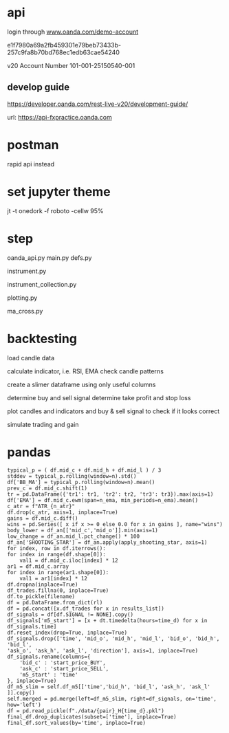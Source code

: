 # api
login through www.oanda.com/demo-account

e1f7980a69a2fb459301e79beb73433b-257c9fa8b70bd768ec1edb63cae54240

v20 Account Number 101-001-25150540-001

## develop guide
https://developer.oanda.com/rest-live-v20/development-guide/

url: 	https://api-fxpractice.oanda.com


# postman
rapid api instead

# set jupyter theme
jt -t onedork -f roboto -cellw 95%

# step
oanda_api.py
main.py
defs.py

instrument.py

instrument_collection.py

plotting.py

ma_cross.py


# backtesting
load candle data

calculate indicator, i.e. RSI, EMA
check candle patterns

create a slimer dataframe using only useful columns

determine buy and sell signal
determine take profit and stop loss

plot candles and indicators and buy & sell signal to check if it looks correct

simulate trading and gain

# pandas
    typical_p = ( df.mid_c + df.mid_h + df.mid_l ) / 3
    stddev = typical_p.rolling(window=n).std()
    df['BB_MA'] = typical_p.rolling(window=n).mean()
    prev_c = df.mid_c.shift(1)
    tr = pd.DataFrame({'tr1': tr1, 'tr2': tr2, 'tr3': tr3}).max(axis=1)
    df['EMA'] = df.mid_c.ewm(span=n_ema, min_periods=n_ema).mean()
    c_atr = f"ATR_{n_atr}"
    df.drop(c_atr, axis=1, inplace=True)
    gains = df.mid_c.diff()
    wins = pd.Series([ x if x >= 0 else 0.0 for x in gains ], name="wins")
    body_lower = df_an[['mid_c','mid_o']].min(axis=1)
    low_change = df_an.mid_l.pct_change() * 100
    df_an['SHOOTING_STAR'] = df_an.apply(apply_shooting_star, axis=1)
    for index, row in df.iterrows():
    for index in range(df.shape[0]):
        val1 = df.mid_c.iloc[index] * 12
    ar1 = df.mid_c.array
    for index in range(ar1.shape[0]):
        val1 = ar1[index] * 12
    df.dropna(inplace=True)
    df_trades.fillna(0, inplace=True)
    df.to_pickle(filename)
    df = pd.DataFrame.from_dict(rl)
    df = pd.concat([x.df_trades for x in results_list])
    df_signals = df[df.SIGNAL != NONE].copy() 
    df_signals['m5_start'] = [x + dt.timedelta(hours=time_d) for x in df_signals.time]
    df.reset_index(drop=True, inplace=True)    
    df_signals.drop(['time', 'mid_o', 'mid_h', 'mid_l', 'bid_o', 'bid_h', 'bid_l',
    'ask_o', 'ask_h', 'ask_l', 'direction'], axis=1, inplace=True)
    df_signals.rename(columns={
        'bid_c' : 'start_price_BUY',
        'ask_c' : 'start_price_SELL',
        'm5_start' : 'time'
    }, inplace=True)
    df_m5_slim = self.df_m5[['time','bid_h', 'bid_l', 'ask_h', 'ask_l' ]].copy()
    self.merged = pd.merge(left=df_m5_slim, right=df_signals, on='time', how='left')
    df = pd.read_pickle(f"./data/{pair}_H{time_d}.pkl")
    final_df.drop_duplicates(subset=['time'], inplace=True)
    final_df.sort_values(by='time', inplace=True)
  
